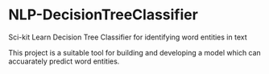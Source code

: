 # NLP-DecisionTreeClassifier
Sci-kit Learn Decision Tree Classifier for identifying word entities in text 

This project is a suitable tool for building and developing a model which can accuarately predict word entities. 
